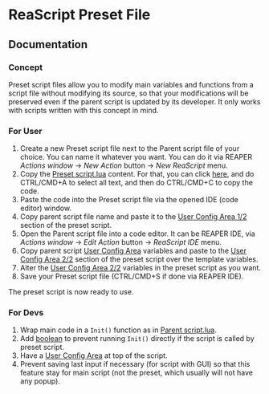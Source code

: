 # ReaScript Preset File

## Documentation

### Concept

Preset script files allow you to modify main variables and functions from a script file without modifying its source, so that your modifications will be preserved even if the parent script is updated by its developer.
It only works with scripts written with this concept in mind.

### For User

1. Create a new Preset script file next to the Parent script file of your choice. You can name it whatever you want. You can do it via REAPER *Actions window* → *New Action* button → *New ReaScript* menu.
2. Copy the [Preset script.lua](https://github.com/X-Raym/REAPER-ReaScripts/blob/master/Templates/Script%20Preset/X-Raym_Preset%20script_template.lua) content. For that, you can click [here](https://github.com/X-Raym/REAPER-ReaScripts/raw/master/Templates/Script%20Preset/X-Raym_Preset%20script_template.lua), and do CTRL/CMD+A to select all text, and then do CTRL/CMD+C to copy the code.
3. Paste the code into the Preset script file via the opened IDE (code editor) window.
5. Copy parent script file name and paste it to the [User Config Area 1/2](https://github.com/X-Raym/REAPER-ReaScripts/blob/master/Templates/Script%20Preset/X-Raym_Preset%20script_template.lua#L14) section of the preset script.
6. Open the Parent script file into a code editor. It can be REAPER IDE, via *Actions window* → *Edit Action* button → *ReaScript IDE* menu.
7. Copy parent script [User Config Area](https://github.com/X-Raym/REAPER-ReaScripts/blob/master/Templates/Script%20Preset/X-Raym_Parent%20script%20of%20preset%20script_template.lua#L15-L16) variables and paste to the [User Config Area 2/2](https://github.com/X-Raym/REAPER-ReaScripts/blob/master/Templates/Script%20Preset/X-Raym_Preset%20script_template.lua#L43-L44) section of the preset script over the template variables.
8. Alter the [User Config Area 2/2](https://github.com/X-Raym/REAPER-ReaScripts/blob/master/Templates/Script%20Preset/X-Raym_Preset%20script_template.lua#L43-L44) variables in the preset script as you want.
9. Save your Preset script file (CTRL/CMD+S if done via REAPER IDE).

The preset script is now ready to use.

### For Devs

1. Wrap main code in a `Init()` function as in [Parent script.lua](https://github.com/X-Raym/REAPER-ReaScripts/blob/master/Templates/Script%20Preset/X-Raym_Parent%20script%20of%20preset%20script_template.lua#L20-L22).
2. Add [boolean](https://github.com/X-Raym/REAPER-ReaScripts/blob/master/Templates/Script%20Preset/X-Raym_Parent%20script%20of%20preset%20script_template.lua#L20-L22) to prevent running `Init()` directly if the script is called by preset script.
3. Have a [User Config Area](https://github.com/X-Raym/REAPER-ReaScripts/blob/master/Templates/Script%20Preset/X-Raym_Parent%20script%20of%20preset%20script_template.lua#L12-L18) at top of the script.
4. Prevent saving last input if necessary (for script with GUI) so that this feature stay for main script (not the preset, which usually will not have any popup).
